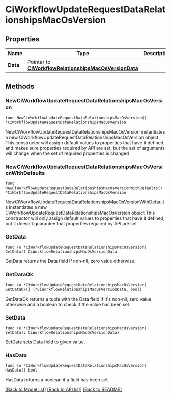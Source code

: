 # CiWorkflowUpdateRequestDataRelationshipsMacOsVersion

## Properties

Name | Type | Description | Notes
------------ | ------------- | ------------- | -------------
**Data** | Pointer to [**CiWorkflowRelationshipsMacOsVersionData**](CiWorkflowRelationshipsMacOsVersionData.md) |  | [optional] 

## Methods

### NewCiWorkflowUpdateRequestDataRelationshipsMacOsVersion

`func NewCiWorkflowUpdateRequestDataRelationshipsMacOsVersion() *CiWorkflowUpdateRequestDataRelationshipsMacOsVersion`

NewCiWorkflowUpdateRequestDataRelationshipsMacOsVersion instantiates a new CiWorkflowUpdateRequestDataRelationshipsMacOsVersion object
This constructor will assign default values to properties that have it defined,
and makes sure properties required by API are set, but the set of arguments
will change when the set of required properties is changed

### NewCiWorkflowUpdateRequestDataRelationshipsMacOsVersionWithDefaults

`func NewCiWorkflowUpdateRequestDataRelationshipsMacOsVersionWithDefaults() *CiWorkflowUpdateRequestDataRelationshipsMacOsVersion`

NewCiWorkflowUpdateRequestDataRelationshipsMacOsVersionWithDefaults instantiates a new CiWorkflowUpdateRequestDataRelationshipsMacOsVersion object
This constructor will only assign default values to properties that have it defined,
but it doesn't guarantee that properties required by API are set

### GetData

`func (o *CiWorkflowUpdateRequestDataRelationshipsMacOsVersion) GetData() CiWorkflowRelationshipsMacOsVersionData`

GetData returns the Data field if non-nil, zero value otherwise.

### GetDataOk

`func (o *CiWorkflowUpdateRequestDataRelationshipsMacOsVersion) GetDataOk() (*CiWorkflowRelationshipsMacOsVersionData, bool)`

GetDataOk returns a tuple with the Data field if it's non-nil, zero value otherwise
and a boolean to check if the value has been set.

### SetData

`func (o *CiWorkflowUpdateRequestDataRelationshipsMacOsVersion) SetData(v CiWorkflowRelationshipsMacOsVersionData)`

SetData sets Data field to given value.

### HasData

`func (o *CiWorkflowUpdateRequestDataRelationshipsMacOsVersion) HasData() bool`

HasData returns a boolean if a field has been set.


[[Back to Model list]](../README.md#documentation-for-models) [[Back to API list]](../README.md#documentation-for-api-endpoints) [[Back to README]](../README.md)


